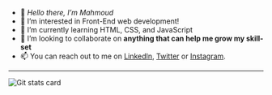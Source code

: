 - 👋 *Hello there, I’m Mahmoud*
- 👀 I’m interested in Front-End web development!
- 🌱 I’m currently learning HTML, CSS, and JavaScript
- 💞️ I’m looking to collaborate on **anything that can help me grow my skill-set**
- 📫 You can reach out to me on [LinkedIn](https://www.linkedin.com/in/mahmoud-kharsi-6b5571242), [Twitter](https://www.twitter.com/mahmoud_kharsi) or [Instagram](https://www.instagram.com/ma_kh4).
---
<img src='https://github-readme-stats.vercel.app/api?username=mahmoud-kharsi' alt='Git stats card'>
